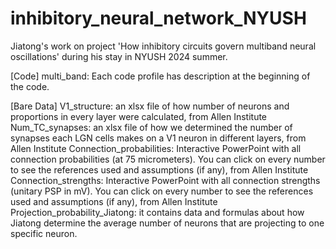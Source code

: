# inhibitory_neural_network_NYUSH
Jiatong's work on project 'How inhibitory circuits govern multiband neural oscillations' during his stay in NYUSH 2024 summer.

[Code]
multi_band: Each code profile has description at the beginning of the code.

[Bare Data]
V1_structure: an xlsx file of how number of neurons and proportions in every layer were calculated, from Allen Institute
Num_TC_synapses: an xlsx file of how we determined the number of synapses each LGN cells makes on a V1 neuron in different layers, from Allen Institute
Connection_probabilities: Interactive PowerPoint with all connection probabilities (at 75 micrometers). You can click on every number to see the references used and assumptions (if any), from Allen Institute
Connection_strengths: Interactive PowerPoint with all connection strengths (unitary PSP in mV). You can click on every number to see the references used and assumptions (if any), from Allen Institute
Projection_probability_Jiatong: it contains data and formulas about how Jiatong determine the average number of neurons that are projecting to one specific neuron.

